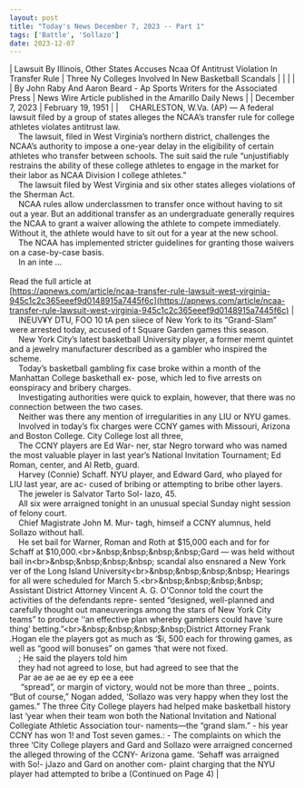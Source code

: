 ```yaml
---
layout: post
title: "Today's News December 7, 2023 -- Part 1"
tags: ['Battle', 'Sollazo']
date: 2023-12-07
---
```


| Lawsuit By Illinois, Other States Accuses Ncaa Of Antitrust Violation In Transfer Rule | Three Ny Colleges Involved In New Basketball Scandals |
|  |  |
| By John Raby And Aaron Beard - Ap Sports Writers for the Associated Press | News Wire Article published in the Amarillo Daily News |
| December 7, 2023 | February 19, 1951 |
| &nbsp;&nbsp;&nbsp;&nbsp;CHARLESTON, W.Va. (AP) — A federal lawsuit filed by a group of states alleges the NCAA’s transfer rule for college athletes violates antitrust law.<br>&nbsp;&nbsp;&nbsp;&nbsp;The lawsuit, filed in West Virginia’s northern district, challenges the NCAA’s authority to impose a one-year delay in the eligibility of certain athletes who transfer between schools. The suit said the rule “unjustifiably restrains the ability of these college athletes to engage in the market for their labor as NCAA Division I college athletes.”<br>&nbsp;&nbsp;&nbsp;&nbsp;The lawsuit filed by West Virginia and six other states alleges violations of the Sherman Act.<br>&nbsp;&nbsp;&nbsp;&nbsp;NCAA rules allow underclassmen to transfer once without having to sit out a year. But an additional transfer as an undergraduate generally requires the NCAA to grant a waiver allowing the athlete to compete immediately. Without it, the athlete would have to sit out for a year at the new school.<br>&nbsp;&nbsp;&nbsp;&nbsp;The NCAA has implemented stricter guidelines for granting those waivers on a case-by-case basis.<br>&nbsp;&nbsp;&nbsp;&nbsp;In an inte ...<br><br>Read the full article at<br>[https://apnews.com/article/ncaa-transfer-rule-lawsuit-west-virginia-945c1c2c365eeef9d0148915a7445f6c](https://apnews.com/article/ncaa-transfer-rule-lawsuit-west-virginia-945c1c2c365eeef9d0148915a7445f6c) | &nbsp;&nbsp;&nbsp;&nbsp;INEUV¥Y DTU, FOO 10 tA pen siiece of New York to its “Grand-Slam” were arrested today, accused of t Square Garden games this season.<br>&nbsp;&nbsp;&nbsp;&nbsp;New York City’s latest basketball University player, a former memt quintet and a jewelry manufacturer described as a gambler who inspired the scheme.<br>&nbsp;&nbsp;&nbsp;&nbsp;Today’s basketball gambling fix case broke within a month of the Manhattan College baskethall ex- pose, which led to five arrests on eonspiracy and bribery charges.<br>&nbsp;&nbsp;&nbsp;&nbsp;Investigating authorities were quick to explain, however, that there was no connection between the two cases.<br>&nbsp;&nbsp;&nbsp;&nbsp;Neither was there any mention of irregularities in any LIU or NYU games.<br>&nbsp;&nbsp;&nbsp;&nbsp;Involved in today’s fix charges were CCNY games with Missouri, Arizona and Boston College. City College lost all three,<br>&nbsp;&nbsp;&nbsp;&nbsp;The CCNY players are Ed War- ner, star Negro torward who was named the most valuable player in last year’s National Invitation Tournament; Ed Roman, center, and Al Retb, guard.<br>&nbsp;&nbsp;&nbsp;&nbsp;Harvey (Connie) Schaff. NYU player, and Edward Gard, who played for LIU last year, are ac- cused of bribing or attempting to bribe other layers.<br>&nbsp;&nbsp;&nbsp;&nbsp;The jeweler is Salvator Tarto Sol- lazo, 45.<br>&nbsp;&nbsp;&nbsp;&nbsp;All six were arraigned tonight in an unusual special Sunday night session of felony court.<br>&nbsp;&nbsp;&nbsp;&nbsp;Chief Magistrate John M. Mur- tagh, himseif a CCNY alumnus, held Sollazo without hall.<br>&nbsp;&nbsp;&nbsp;&nbsp;He set bail for Warner, Roman and Roth at $15,000 each and for for Schaff at $10,000.<br>&nbsp;&nbsp;&nbsp;&nbsp;Gard — was held without bail in<br>&nbsp;&nbsp;&nbsp;&nbsp; scandal also ensnared a New York ver of the Long Island University<br>&nbsp;&nbsp;&nbsp;&nbsp;  Hearings for all were scheduled for  March 5.<br>&nbsp;&nbsp;&nbsp;&nbsp;  Assistant District Attorney Vincent  A. G. O'Connor told the court the activities of the defendants repre- sented “designed, well-planned and carefully thought out maneuverings among the stars of New York City teams” to produce ‘‘an effective plan whereby gamblers could have ‘sure thing’ betting.”<br>&nbsp;&nbsp;&nbsp;&nbsp;District Attorney Frank .Hogan ele the players got as much as ‘$i, 500 each for throwing games, as well as “good will bonuses” on games ‘that were not fixed.<br>&nbsp;&nbsp;&nbsp;&nbsp;; He said the players told him<br>&nbsp;&nbsp;&nbsp;&nbsp;they had not agreed to lose, but had agreed to see that the<br>&nbsp;&nbsp;&nbsp;&nbsp;Par ae ae ae ae ey ep ee a eee<br>&nbsp;&nbsp;&nbsp;&nbsp;   “spread”, or margin of victory,   would not be more than three _ points.   “But of course,” Nogan added, ‘Sollazo was very happy when they lost the games.”   The three City College players had helped make basketball history last ‘year when their team won both the National Invitation and National Collegiate Athletic Association tour- naments—the “grand slam.” - his year CCNY has won 1! and Tost seven games.: - The complaints on which the three ‘City College players and Gard and Sollazo were arraigned concerned the alleged throwing of the CCNY- Arizona game.  ‘Sehaff was arraigned with So!- jJazo and Gard on another com- plaint charging that the NYU player had attempted to bribe a (Continued on Page 4)  |